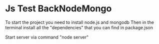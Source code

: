 # Js Test BackNodeMongo

To start the project you need to install node.js and mongodb
Then in the terminal install all the "dependencies" that you can find in package.json

Start server via command "node server"
